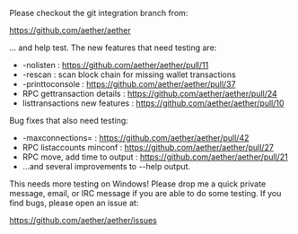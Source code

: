 Please checkout the git integration branch from:

https://github.com/aether/aether

... and help test.  The new features that need testing are:

* -nolisten : https://github.com/aether/aether/pull/11
* -rescan : scan block chain for missing wallet transactions
* -printtoconsole : https://github.com/aether/aether/pull/37
* RPC gettransaction details : https://github.com/aether/aether/pull/24
* listtransactions new features : https://github.com/aether/aether/pull/10

Bug fixes that also need testing:

* -maxconnections= : https://github.com/aether/aether/pull/42
* RPC listaccounts minconf : https://github.com/aether/aether/pull/27
* RPC move, add time to output : https://github.com/aether/aether/pull/21
* ...and several improvements to --help output.

This needs more testing on Windows!  Please drop me a quick private message, email, or IRC message if you are able to do some testing.  If you find bugs, please open an issue at:

https://github.com/aether/aether/issues
